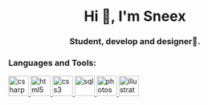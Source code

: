 <h1 align="center">Hi 👋, I'm Sneex</h1>
<h3 align="center">Student, develop and designer🌟.</h3>

<h3 align="left">Languages and Tools:</h3>
<p align="left"> 
  <!-- C# -->
  <a href="https://learn.microsoft.com/es-es/dotnet/csharp/" target="_blank" rel="noreferrer"> 
    <img src="https://cdn.jsdelivr.net/gh/devicons/devicon/icons/csharp/csharp-original.svg" 
         alt="csharp" width="40" height="40"/> 
  </a> 

  <!-- HTML -->
  <a href="https://www.w3.org/html/" target="_blank" rel="noreferrer"> 
    <img src="https://cdn.jsdelivr.net/gh/devicons/devicon/icons/html5/html5-original.svg" 
         alt="html5" width="40" height="40"/> 
  </a> 

  <!-- CSS -->
  <a href="https://www.w3schools.com/css/" target="_blank" rel="noreferrer"> 
    <img src="https://cdn.jsdelivr.net/gh/devicons/devicon/icons/css3/css3-original.svg" 
         alt="css3" width="40" height="40"/> 
  </a> 

  <!-- SQL -->
  <a href="https://www.w3schools.com/sql/" target="_blank" rel="noreferrer"> 
    <img src="https://cdn.jsdelivr.net/gh/devicons/devicon/icons/mysql/mysql-original.svg" 
         alt="sql" width="40" height="40"/> 
  </a> 

  <!-- Photoshop -->
  <a href="https://www.adobe.com/products/photoshop.html" target="_blank" rel="noreferrer"> 
    <img src="https://cdn.worldvectorlogo.com/logos/adobe-photoshop-2.svg" 
         alt="photoshop" width="40" height="40"/> 
  </a> 

  <!-- Illustrator (versión anterior buena) -->
  <a href="https://www.adobe.com/products/illustrator.html" target="_blank" rel="noreferrer"> 
    <img src="https://www.vectorlogo.zone/logos/adobe_illustrator/adobe_illustrator-icon.svg" 
         alt="illustrator" width="40" height="40"/> 
  </a> 
</p>


